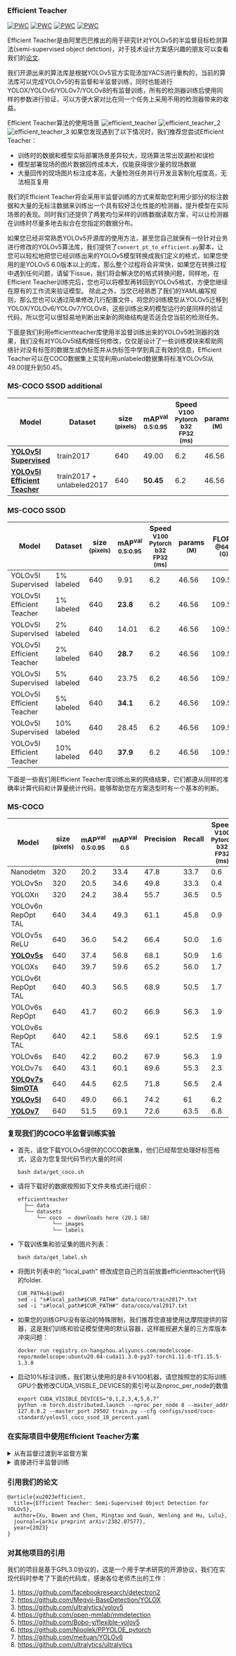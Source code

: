 ### Efficient Teacher
[![PWC](https://img.shields.io/endpoint.svg?url=https://paperswithcode.com/badge/efficient-teacher-semi-supervised-object/semi-supervised-object-detection-on-coco-10)](https://paperswithcode.com/sota/semi-supervised-object-detection-on-coco-10?p=efficient-teacher-semi-supervised-object)
[![PWC](https://img.shields.io/endpoint.svg?url=https://paperswithcode.com/badge/efficient-teacher-semi-supervised-object/semi-supervised-object-detection-on-coco-2)](https://paperswithcode.com/sota/semi-supervised-object-detection-on-coco-2?p=efficient-teacher-semi-supervised-object)
[![PWC](https://img.shields.io/endpoint.svg?url=https://paperswithcode.com/badge/efficient-teacher-semi-supervised-object/semi-supervised-object-detection-on-coco-5)](https://paperswithcode.com/sota/semi-supervised-object-detection-on-coco-5?p=efficient-teacher-semi-supervised-object)
[![PWC](https://img.shields.io/endpoint.svg?url=https://paperswithcode.com/badge/efficient-teacher-semi-supervised-object/semi-supervised-object-detection-on-coco-1)](https://paperswithcode.com/sota/semi-supervised-object-detection-on-coco-1?p=efficient-teacher-semi-supervised-object)

Efficient Teacher是由阿里巴巴推出的用于研究针对YOLOv5的半监督目标检测算法(semi-supervised object detction)，对于技术设计方案感兴趣的朋友可以查看我们的[论文](https://arxiv.org/abs/2302.07577).

我们开源出来的算法库是根据YOLOv5官方实现添加YACS进行重构的，当前的算法库可以完成YOLOv5的有监督和半监督训练，同时也能进行YOLOX/YOLOv6/YOLOv7/YOLOv8的有监督训练，所有的检测器训练后使用同样的参数进行验证，可以方便大家对比在同一个任务上采用不用的检测器带来的收益。

Efficient Teacher算法的使用场景
![efficient_teacher](assets/efficient_teacher.jpg)
![efficient_teacher_2](assets/efficient_teacher_2.jpg)
![efficient_teacher_3](assets/efficient_teacher_3.jpg)
如果您发现遇到了以下情况时，我们推荐您尝试Efficient Teacher：
- 训练时的数据和模型实际部署场景差异较大，现场算法常出现漏检和误检
- 模型部署现场的图片数据回传成本大，仅能获得很少量的现场数据
- 大量回传的现场图片标注成本高，大量检测任务并行开发且客制化程度高，无法相互复用

我们的Efficient Teacher将会采用半监督训练的方式来帮助您利用少部分的标注数据和大量的无标注数据来训练出一个具有较好泛化性能的检测器，提升模型在实际场景的表现。同时我们还提供了两套均匀采样的训练数据读取方案，可以让检测器在训练时尽量多地去拟合在您指定的数据分布。

如果您已经非常熟悉YOLOv5开源库的使用方法，甚至您自己就保有一份针对业务进行修改的YOLOv5算法库，我们提供了```convert_pt_to_efficient.py```脚本，让您可以轻松地把您已经训练出来的YOLOv5模型转换成我们定义的格式，如果您使用的是YOLOv5 6.0版本以上的库，那么整个过程将会非常快，如果您在转换过程中遇到任何问题，请留下issue，我们将会解决您的格式转换问题，同样地，在Efficient Teacher训练完后，您也可以将模型再转回到YOLOv5格式，方便您继续在原有的工作流来验证模型。
除此之外，当您已经熟悉了我们的YAML编写规则，那么您也可以通过简单修改几行配置文件，将您的训练模型从YOLOv5迁移到YOLOX/YOLOv6/YOLOv7/YOLOv8，这些训练出来的模型运行的是同样的验证代码，所以您可以很轻易地判断出来新的网络结构是否适合您当前的检测任务。


下面是我们利用efficientteacher库使用半监督训练出来的YOLOv5l检测器的效果，我们没有对YOLOv5l结构做任何修改，仅仅是设计了一些训练模块来帮助网络针对没有标签的数据生成伪标签并从伪标签中学到真正有效的信息，Efficient Teacher可以在COCO数据集上实现利用unlabeled数据集将标准YOLOv5l从49.00提升到50.45。

### MS-COCO SSOD additional
|Model |Dataset|size<br><sup>(pixels)|mAP<sup>val<br>0.5:0.95 |Speed<br><sup>V100<br>Pytorch<br>b32<br>FP32<br>(ms)|params<br><sup>(M) |FLOPs<br><sup>@640 (G)
|---  |---    |---                  |---  |---    |---    |---   
|[**YOLOv5l<br>Supervised**]()|train2017|640 | 49.00  |6.2    |46.56    |109.59
|[**YOLOv5l<br>Efficient Teacher**](https://github.com/AlibabaResearch/efficientteacher/releases/download/1.0/efficient-yolov5l-ssod.pt)   |train2017 + unlabeled2017|640 | **50.45**  |6.2    |46.56    |109.59

### MS-COCO SSOD
|Model |Dataset|size<br><sup>(pixels)|mAP<sup>val<br>0.5:0.95 |Speed<br><sup>V100<br>Pytorch<br>b32<br>FP32<br>(ms)|params<br><sup>(M) |FLOPs<br><sup>@640 (G)
|---  |---    |---                  |---  |---    |---    |---   
|YOLOv5l<br>Supervised|1% labeled|640 | 9.91  |6.2    |46.56    |109.59
|YOLOv5l<br>Efficient Teacher   |1% labeled|640 | **23.8**  |6.2    |46.56    |109.59
|YOLOv5l<br>Supervised|2% labeled|640 | 14.01  |6.2    |46.56    |109.59
|YOLOv5l<br>Efficient Teacher|2% labeled|640 | **28.7**  |6.2    |46.56    |109.59
|YOLOv5l<br>Supervised|5% labeled|640 | 23.75  |6.2    |46.56    |109.59
|YOLOv5l<br>Efficient Teacher|5% labeled|640 | **34.1**  |6.2    |46.56    |109.59
|YOLOv5l<br>Supervised|10% labeled|640 | 28.45  |6.2    |46.56    |109.59
|YOLOv5l<br>Efficient Teacher|10% labeled|640 | **37.9**  |6.2    |46.56    |109.59

下面是一些我们用Efficient Teacher库训练出来的网络结果，它们都遵从同样的准确率计算代码和计算量统计代码，能够帮助您在方案选型时有一个基本的判断。
### MS-COCO
|Model |size<br><sup>(pixels) |mAP<sup>val<br>0.5:0.95 |mAP<sup>val<br>0.5 |Precision<br><sup><br> |Recall<br><sup><br>|Speed<br><sup>V100<br>Pytorch<br>b32<br>FP32<br>(ms) |params<br><sup>(M) |FLOPs<br><sup>@640 (G)
|---                    |---  |---    |---    |---    |---    |---    |---    |---
|Nanodetm      |320  |20.2   |33.4   |47.8     |33.7    |0.6    |0.9593    | 0.730
|YOLOv5n      |320  |20.5   |34.6   |49.8     |33.3    |0.4    |1.87    | 1.12
|YOLOXn      |320  |24.2   |38.4   |55.7     |36.5   |0.5    |2.02    | 1.39
|YOLOv6n RepOpt TAL     |640  |34.4   |49.3   |61.1     |45.8    |0.9   |4.34    |11.26
|YOLOv5s ReLU|640  |36.0   |54.2   |66.4     |50.0    |1.6    |7.2    |16.5
|[**YOLOv5s**](https://github.com/AlibabaResearch/efficientteacher/releases/download/1.0/efficient-yolov5s.pt)|640  |37.4   |56.8   |68.1     |50.9    |1.6    |7.2    |16.5
|YOLOXs      |640  |39.7   |59.6   |65.2     |56.0    |1.7    |8.04    |21.42
|YOLOv6t RepOpt TAL     |640  |40.3   |56.5   |68.9     |50.5    |1.7    |9.72    |25.11
|YOLOv6s RepOpt      |640  |41.7   |60.2   |66.9     |56.3    |1.9    |17.22    |44.25
|YOLOv6s RepOpt TAL      |640  |42.1   |58.6   |69.1     |52.5    |1.9    |17.22    |44.25
|YOLOv6s      |640  |42.2   |60.2   |67.9     |56.3    |1.9    |17.22    |44.25
|YOLOv7s      |640  |43.1   |60.1   |69.6     |55.3    |2.3    |8.66    |23.69
|[**YOLOv7s SimOTA**](https://github.com/AlibabaResearch/efficientteacher/releases/download/1.0/efficient-yolov7s-simota.pt)      |640  |44.5   |62.5   |71.8     |56.5    |2.4    |9.47    |28.48
|[**YOLOv5l**](https://github.com/AlibabaResearch/efficientteacher/releases/download/1.0/efficient-yolov5l.pt)|640  |49.0   |66.1   |74.2     |61    |6.2    |46.56    |109.59
|[**YOLOv7**](https://github.com/AlibabaResearch/efficientteacher/releases/download/1.0/efficient-yolov7.pt)|640  |51.5   |69.1   |72.6     |63.5    |6.8    |37.62    |106.47

### 复现我们的COCO半监督训练实验
- 首先，请您下载YOLOv5提供的COCO数据集，他们已经帮您处理好标签格式，这会为您复现代码节约大量的时间
  ```
  bash data/get_coco.sh
  ```
- 请将下载好的数据按照如下文件夹格式进行组织：
  ```
  efficientteacher
    ├── data
    └── datasets
        └── coco  ← downloads here (20.1 GB)
             └── images
             └── labels
  ```
- 下载训练集和验证集的图片列表：
  ```
  bash data/get_label.sh
  ```
- 将图片列表中的 "local_path" 修改成您自己的当前放置efficientteacher代码的folder.
  ```
  CUR_PATH=$(pwd)
  sed -i "s#local_path#$CUR_PATH#" data/coco/train2017*.txt
  sed -i "s#local_path#$CUR_PATH#" data/coco/val2017.txt
  ```
- 如果您的训练GPU没有驱动的特殊限制，我们推荐您直接使用达摩院提供的容器，这是我们训练和验证模型使用的默认容器，这样能规避大量的三方库版本冲突问题：
  ```
  docker run registry.cn-hangzhou.aliyuncs.com/modelscope-repo/modelscope:ubuntu20.04-cuda11.3.0-py37-torch1.11.0-tf1.15.5-1.3.0
  ```
- 启动10%标注训练，我们默认使用的是8卡V100机器，请您按照您的实际训练GPU个数修改CUDA_VISBLE_DEVICES的索引号以及nproc_per_node的数值
  ```
  export CUDA_VISIBLE_DEVICES="0,1,2,3,4,5,6,7"
  python -m torch.distributed.launch --nproc_per_node 8 --master_addr 127.0.0.2 --master_port 29502 train.py --cfg configs/ssod/coco-standard/yolov5l_coco_ssod_10_percent.yaml 
  ```

### 在实际项目中使用Efficient Teacher方案
<details>
<summary>从有监督过渡到半监督方案</summary>

感谢您选择这种稳健的方案来验证半监督训练的效果，这个方案步骤稍微多一些，但是每一步都是有基准线的，请按照以下步骤开始您的旅程：
1. 模型转换
- 首先请您查看一下```configs/custom/yolov5_custom.yaml```这份文件，如果您的模型是YOLOv5l, 那么你只需要修改yaml文件中Dataset里的nc参数，再修改一些类别名。如果您的模型结构是n/m/s/x，那么您还需要针对性地修改depth_multiple和width_multiple这两个参数
- 接着请您来到scripts文件夹下面修改```convert_pt_to_efficient.py```这份文件，填上您使用标准或魔改的YOLOv5代码训练出的模型pt, 再填上你修改后的yolov5_custom.yaml的绝对路径，还有你希望导出的模型放置位置
- 如果上述操作没有报错的话，您现在已经获得了一份可以在efficientteacher库中运行的模型了，不用担心，我们的代码库也提供导回您自己算法库和导出为onnx的方案，确保您原来的开发工作流尽量不被干扰

2. 模型验证
- 这一步的目的是验证您转出的模型在efficientteacher库中具有同样的准确率和召回率，修改```configs/custom/yolov5_custom.yaml```这份文件中的```val:data/custom_val.txt``` 这个参数，填上您使用标准YOLOv5库验证模型时用的txt地址即可
- 由于原始的YOLOv5在读取标签时默认使用了```images```和```labels```来表示图片和标注，我们也沿用了这个设计，如果您原来的代码里已经改了这部分的话，请相应地也在utils/dataloader.py里实现上就好了
  ```
  python val.py --cfg configs/sup/custom/yolov5l_custom.yaml --weights efficient-yolov5l.pt 
  ```

3. 有监督训练(可选但建议也试试)将```configs/custom/yolov5_custom.yaml```中的```train: data/custom_train.txt```修改成您的地址, 然后输入以下指令：
    ```
    export CUDA_VISIBLE_DEVICES="0,1,2,3,4,5,6,7"
    python -m torch.distributed.launch --nproc_per_node 8 --master_addr 127.0.0.2 --master_port 29502 train.py --cfg configs/sup/custom/yolov5l_custom.yaml 
    ```
    应该就可以开始有监督训练了


4. 开始半监督训练
- 将``` yolov5l_custom.yaml```中的```train: data/custom_train.txt```修改成您的训练集地址, 然后利用以下命令去索引所有你想加入训练的无标签图片：
  ```
  find <unlabeld_data_path> -name "*.jpg" >> unlabel.txt
  ```
- 将上面生成的```unlabel.txt```的绝对路径用来替换```yolov5_custom.yaml```的```target: data_custom_target.txt```，然后粘贴以下部分配置文件到``` yolov5l_custom.yaml ```中:
  ```
    SSOD:
      train_domain: True
      nms_conf_thres: 0.1
      nms_iou_thres: 0.65
      teacher_loss_weight: 3.0
      cls_loss_weight: 0.3
      box_loss_weight: 0.05
      obj_loss_weight: 0.7
      loss_type: 'ComputeStudentMatchLoss'
      ignore_thres_low: 0.1
      ignore_thres_high: 0.6
      uncertain_aug: True
      use_ota: False
      multi_label: False
      ignore_obj: False
      pseudo_label_with_obj: True
      pseudo_label_with_bbox: True
      pseudo_label_with_cls: False
      with_da_loss: False
      da_loss_weights: 0.01
      epoch_adaptor: True
      resample_high_percent: 0.25
      resample_low_percent: 0.99
      ema_rate: 0.999
      cosine_ema: True
      imitate_teacher: False
      ssod_hyp:
        with_gt: False
        mosaic: 1.0
        cutout: 0.5
        autoaugment: 0.5
        scale: 0.8
        degrees: 0.0
        shear: 0.0
  ```
- 另外，如果您需要读取一开始生成出来的那份模型，请将它填在weights那一栏，如果您想先有监督训一会然后开始半监督，请在burn_in_epoch参数那一栏填上你希望首先进行有监督epoch数
- 恭喜您以及完全按照我们的教程写出一份能够进行半监督目标检测训练的配置文件了，有点冗长但其实并不复杂，下面就开始开始训练了：
   ```
   export CUDA_VISIBLE_DEVICES="0,1,2,3,4,5,6,7"
   python -m torch.distributed.launch --nproc_per_node 8 --master_addr 127.0.0.2 --master_port 29502 train.py --cfg configs/sup/custom/yolov5l_custom.yaml 
   ```
   </details>

<details>
<summary>直接进行半监督训练</summary>

如果您是一个YOLOv5的老玩家，项目经验非常丰富，我们推荐您直接开始进行半监督训练（因为调试过程中遇到的小问题估计也难不倒您）

1.   直接根据``` configs/ssod/custom/yolov5l_custom_ssod.yaml```开始修改配置，```train/val/test```都添好，然后生成一份无标签数据集的txt:```find img_dir -name "*.jpg" >> target_img.txt```, 将这个txt的地址填到```target```那里
2.  修改```nc```和```names```, 再配合您对这个检测任务的理解, 修改SSOD配置部分的```nms_iou_thres```以及```ignore_thres_high```
3.  默认的半监督训练方案是先训220epoch的有监督，然后进入半监督：

    ```
     export CUDA_VISIBLE_DEVICES="0,1,2,3,4,5,6,7"
     python -m torch.distributed.launch --nproc_per_node 8 --master_addr 127.0.0.2 --master_port 29502 train.py --cfg configs/ssod/custom/yolov5l_custom_ssod.yaml 
    ```
4. 验证SSOD模型

    ```
    python val.py --cfg configs/ssod/custom/yolov5l_custom_ssod.yaml --weights ssod-yolov5l.pt  --val-ssod
    ```
</details>


### 引用我们的论文
```
@article{xu2023efficient,
  title={Efficient Teacher: Semi-Supervised Object Detection for YOLOv5},
  author={Xu, Bowen and Chen, Mingtao and Guan, Wenlong and Hu, Lulu},
  journal={arXiv preprint arXiv:2302.07577},
  year={2023}
}
```

### 对其他项目的引用
我们的项目是基于GPL3.0协议的，这是一个用于学术研究的开源协议，我们在实现代码时参考了下面的代码库，感谢各位老师杰出的工作：
1. https://github.com/facebookresearch/detectron2
2. https://github.com/Megvii-BaseDetection/YOLOX
3. https://github.com/ultralytics/yolov5
4. https://github.com/open-mmlab/mmdetection
5. https://github.com/Bobo-y/flexible-yolov5
6. https://github.com/Nioolek/PPYOLOE_pytorch
7. https://github.com/meituan/YOLOv6
8. https://github.com/ultralytics/ultralytics